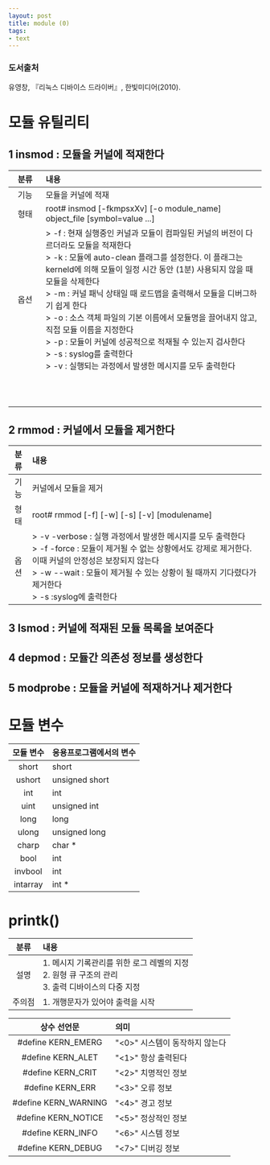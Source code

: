 ```yaml
---
layout: post
title: module (0)
tags: 
- text
---
```


### 도서출처
유영창, 『리눅스 디바이스 드라이버』, 한빛미디어(2010).

# 모듈 유틸리티

## 1 insmod : 모듈을 커널에 적재한다

|분류|내용|
|:--------:|:--------|
|기능|모듈을 커널에 적재|
|형태|root# insmod [-fkmpsxXv] [-o module_name] object_file [symbol=value ...]|
|옵션| > -f : 현재 실행중인 커널과 모듈이 컴파일된 커널의 버전이 다르더라도 모듈을 적재한다 <br/> > -k : 모듈에 auto-clean 플래그를 설정한다. 이 플래그는 kerneld에 의해 모듈이 일정 시간 동안 (1분) 사용되지 않을 때 모듈을 삭제한다 <br/> > -m : 커널 패닉 상태일 때 로드맵을 출력해서 모듈을 디버그하기 쉽게 한다 <br/> > -o : 소스 객체 파일의 기본 이름에서 모듈명을 끌어내지 않고, 직접 모듈 이름을 지정한다 <br/> > -p : 모듈이 커널에 성공적으로 적재될 수 있는지 검사한다 <br/> > -s : syslog를 출력한다 <br/> > -v : 실행되는 과정에서 발생한 메시지를 모두 출력한다|
|&nbsp; &nbsp;&nbsp; &nbsp;&nbsp; &nbsp;&nbsp; &nbsp;&nbsp; &nbsp;&nbsp; &nbsp;&nbsp; &nbsp;&nbsp; &nbsp;&nbsp; ||


## 2 rmmod : 커널에서 모듈을 제거한다

|분류|내용|
|:--------:|:--------|
|기능|커널에서 모듈을 제거|
|형태|root# rmmod [-f] [-w] [-s] [-v] [modulename]|
|옵션| > -v -verbose : 실행 과정에서 발생한 메시지를 모두 출력한다 <br/> > -f -force : 모듈이 제거될 수 없는 상황에서도 강제로 제거한다. 이때 커널의 안정성은 보장되지 않는다 <br/> > -w --wait : 모듈이 제거될 수 있는 상황이 될 때까지 기다렸다가 제거한다 <br/> > -s :syslog에 출력한다

## 3 lsmod : 커널에 적재된 모듈 목록을 보여준다

## 4 depmod : 모듈간 의존성 정보를 생성한다

## 5 modprobe : 모듈을 커널에 적재하거나 제거한다 

# 모듈 변수

|모듈 변수|응용프로그램에서의 변수|
|:--------:|:--------|
|short|short|
|ushort|unsigned short|
|int|int|
|uint|unsigned int|
|long|long|
|ulong|unsigned long|
|charp|char *|
|bool|int|
|invbool|int|
|intarray|int *|

# printk()
|분류|내용|
|:--------:|:--------|
|설명|1. 메시지 기록관리를 위한 로그 레벨의 지정<br/>2. 원형 큐 구조의 관리<br/>3. 출력 디바이스의 다중 지정|
|주의점|1. 개행문자가 있어야 출력을 시작


|상수 선언문|의미|
|:--------:|:--------|
|#define KERN_EMERG|"<0>" 시스템이 동작하지 않는다|
|#define KERN_ALET|"<1>" 항상 출력된다|
|#define KERN_CRIT|"<2>" 치명적인 정보|
|#define KERN_ERR|"<3>" 오류 정보|
|#define KERN_WARNING|"<4>" 경고 정보|
|#define KERN_NOTICE|"<5>" 정상적인 정보|
|#define KERN_INFO|"<6>" 시스템 정보|
|#define KERN_DEBUG|"<7>" 디버깅 정보|